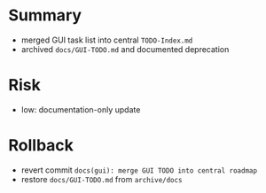 # Summary
- merged GUI task list into central `TODO-Index.md`
- archived `docs/GUI-TODO.md` and documented deprecation

# Risk
- low: documentation-only update

# Rollback
- revert commit `docs(gui): merge GUI TODO into central roadmap`
- restore `docs/GUI-TODO.md` from `archive/docs`
